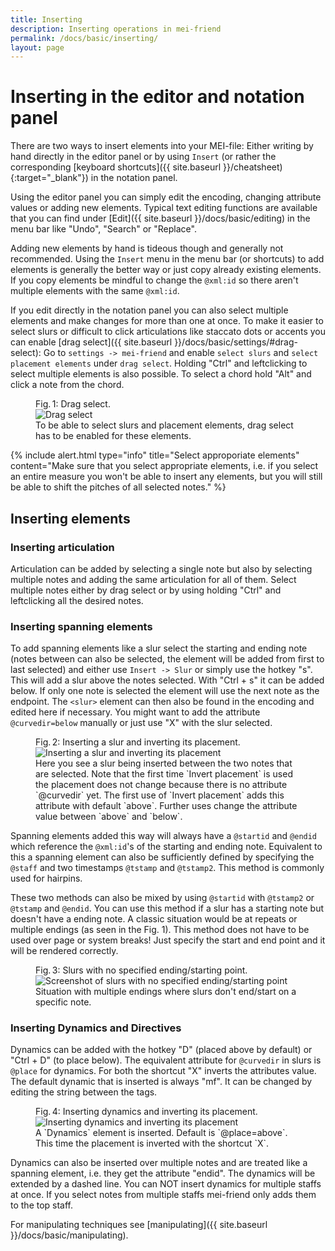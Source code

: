 ```yaml
---
title: Inserting
description: Inserting operations in mei-friend
permalink: /docs/basic/inserting/
layout: page
---
```


# Inserting in the editor and notation panel

There are two ways to insert elements into your MEI-file: Either writing by hand directly in the editor panel or by using `Insert` (or rather the corresponding [keyboard shortcuts]({{ site.baseurl }}/cheatsheet){:target="_blank"}) in the notation panel.

Using the editor panel you can simply edit the encoding, changing attribute values or adding new elements. Typical text editing functions are available that you can find under [Edit]({{ site.baseurl }}/docs/basic/editing) in the menu bar like "Undo", "Search" or "Replace".

Adding new elements by hand is tideous though and generally not recommended. Using the `Insert` menu in the menu bar (or shortcuts) to add elements is generally the better way or just copy already existing elements. If you copy elements be mindful to change the `@xml:id` so there aren't multiple elements with the same `@xml:id`.

If you edit directly in the notation panel you can also select multiple elements and make changes for more than one at once. To make it easier to select slurs or difficult to click articulations like staccato dots or accents you can enable [drag select]({{ site.baseurl }}/docs/basic/settings/#drag-select): Go to `settings -> mei-friend` and enable `select slurs` and `select placement elements` under `drag select`. Holding "Ctrl" and leftclicking to select multiple elements is also possible. To select a chord hold "Alt" and click a note from the chord.

<figure class="figure">
    <div class="figure-title">Fig.&thinsp;1: Drag select.</div>
        <img class="figure-img" src="{{ site.baseurl }}/assets/img/inserting/drag_select.gif" 
            alt="Drag select" />
    <figcaption class="figure-caption">To be able to select slurs and placement elements, drag select has to be enabled for these elements.</figcaption>
</figure>

{% include alert.html type="info" title="Select approporiate elements" content="Make sure that you select appropriate elements, i.e. if you select an entire measure you won't be able to insert any elements, but you will still be able to shift the pitches of all selected notes." %}

## Inserting elements

### Inserting articulation

Articulation can be added by selecting a single note but also by selecting multiple notes and adding the same articulation for all of them. Select multiple notes either by drag select or by using holding "Ctrl" and leftclicking all the desired notes.

### Inserting spanning elements

To add spanning elements like a slur select the starting and ending note (notes between can also be selected, the element will be added from first to last selected) and either use `Insert -> Slur` or simply use the hotkey "s". This will add a slur above the notes selected. With "Ctrl + s" it can be added below. If only one note is selected the element will use the next note as the endpoint. The `<slur>` element can then also be found in the encoding and edited here if necessary. You might want to add the attribute `@curvedir=below` manually or just use "X" with the slur selected.

<figure class="figure">
    <div class="figure-title">Fig.&thinsp;2: Inserting a slur and inverting its placement.</div>
        <img class="figure-img" src="{{ site.baseurl }}/assets/img/inserting/insert_slur.gif" 
            alt="Inserting a slur and inverting its placement" />
    <figcaption class="figure-caption">Here you see a slur being inserted between the two notes that are selected. Note that the first time `Invert placement` is used the placement does not change because there is no attribute `@curvedir` yet. The first use of `Invert placement` adds this attribute with default `above`. Further uses change the attribute value between `above` and `below`.</figcaption>
</figure>

Spanning elements added this way will always have a `@startid` and `@endid` which reference the `@xml:id`'s of the starting and ending note. Equivalent to this a spanning element can also be sufficiently defined by specifying the `@staff` and two timestamps `@tstamp` and `@tstamp2`. This method is commonly used for hairpins.

These two methods can also be mixed by using `@startid` with `@tstamp2` or `@tstamp` and `@endid`. You can use this method if a slur has a starting note but doesn't have a ending note. A classic situation would be at repeats or multiple endings (as seen in the Fig. 1). This method does not have to be used over page or system breaks! Just specify the start and end point and it will be rendered correctly.

<figure class="thirdwidth">
    <div class="figure-title">Fig.&thinsp;3: Slurs with no specified ending/starting point.</div>
        <img class="figure-img" src="{{ site.baseurl }}/assets/img/inserting/spanning.PNG" 
            alt="Screenshot of slurs with no specified ending/starting point" />
    <figcaption class="figure-caption">Situation with multiple endings where slurs don't end/start on a specific note.</figcaption>
</figure>

### Inserting Dynamics and Directives

Dynamics can be added with the hotkey "D" (placed above by default) or "Ctrl + D" (to place below). The equivalent attribute for `@curvedir` in slurs is `@place` for dynamics. For both the shortcut "X" inverts the attributes value. The default dynamic that is inserted is always "mf". It can be changed by editing the string between the tags.

<figure class="figure">
    <div class="figure-title">Fig.&thinsp;4: Inserting dynamics and inverting its placement.</div>
        <img class="figure-img" src="{{ site.baseurl }}/assets/img/inserting/insert_slur.gif" 
            alt="Inserting dynamics and inverting its placement" />
    <figcaption class="figure-caption">A `Dynamics` element is inserted. Default is `@place=above`. This time the placement is inverted with the shortcut `X`.</figcaption>
</figure>

Dynamics can also be inserted over multiple notes and are treated like a spanning element, i.e. they get the attribute "endid". The dynamics will be extended by a dashed line. You can NOT insert dynamics for multiple staffs at once. If you select notes from multiple staffs mei-friend only adds them to the top staff.

For manipulating techniques see [manipulating]({{ site.baseurl }}/docs/basic/manipulating).
